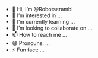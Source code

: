 - 👋 Hi, I’m @Robotserambi
- 👀 I’m interested in ...
- 🌱 I’m currently learning ...
- 💞️ I’m looking to collaborate on ...
- 📫 How to reach me ...
- 😄 Pronouns: ...
- ⚡ Fun fact: ...

<!---
Robotserambi/Robotserambi is a ✨ special ✨ repository because its `README.md` (this file) appears on your GitHub profile.
You can click the Preview link to take a look at your changes.
--->
